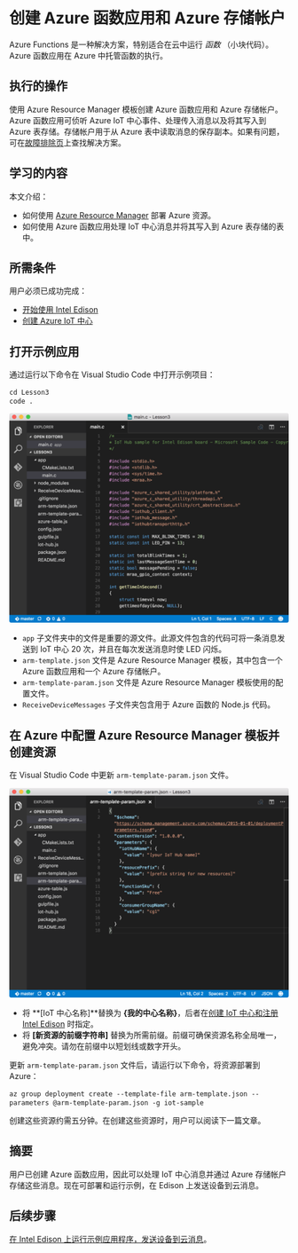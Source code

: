 <properties
    pageTitle="创建 Azure Function App 和存储帐户 | Azure"
    description="Azure 函数应用可侦听 Azure IoT 中心事件、处理传入消息以及将其写入到 Azure 表存储。"
    services="iot-hub"
    documentationcenter=""
    author="shizn"
    manager="timtl"
    tags=""
    keywords="在云中存储数据, 云中存储的数据, iot 云服务" />
<tags
    ms.assetid="739b82e9-5d4e-4485-8971-f57cbb682faf"
    ms.service="iot-hub"
    ms.devlang="c"
    ms.topic="article"
    ms.tgt_pltfrm="na"
    ms.workload="na"
    ms.date="3/21/2017"
    wacn.date="05/08/2017"
    ms.author="xshi" />  


# 创建 Azure 函数应用和 Azure 存储帐户
Azure Functions 是一种解决方案，特别适合在云中运行 *函数* （小块代码）。Azure 函数应用在 Azure 中托管函数的执行。

## 执行的操作
使用 Azure Resource Manager 模板创建 Azure 函数应用和 Azure 存储帐户。Azure 函数应用可侦听 Azure IoT 中心事件、处理传入消息以及将其写入到 Azure 表存储。存储帐户用于从 Azure 表中读取消息的保存副本。如果有问题，可在[故障排除页][troubleshooting]上查找解决方案。

## 学习的内容
本文介绍：

 - 如何使用 [Azure Resource Manager](/documentation/articles/resource-group-overview/) 部署 Azure 资源。
 - 如何使用 Azure 函数应用处理 IoT 中心消息并将其写入到 Azure 表存储的表中。

## 所需条件
用户必须已成功完成：

 - [开始使用 Intel Edison][get-started-with-your-intel-edison]
 - [创建 Azure IoT 中心][create-your-azure-iot-hub]

## 打开示例应用
通过运行以下命令在 Visual Studio Code 中打开示例项目：

	cd Lesson3
	code .

![存储库结构][repo-structure]  


* `app` 子文件夹中的文件是重要的源文件。此源文件包含的代码可将一条消息发送到 IoT 中心 20 次，并且在每次发送消息时使 LED 闪烁。
* `arm-template.json` 文件是 Azure Resource Manager 模板，其中包含一个 Azure 函数应用和一个 Azure 存储帐户。
* `arm-template-param.json` 文件是 Azure Resource Manager 模板使用的配置文件。
* `ReceiveDeviceMessages` 子文件夹包含用于 Azure 函数的 Node.js 代码。

## 在 Azure 中配置 Azure Resource Manager 模板并创建资源
在 Visual Studio Code 中更新 `arm-template-param.json` 文件。

![Azure Resource Manager 模板参数][arm-template-parameters]  


* 将 **[IoT 中心名称]**替换为 **{我的中心名称}**，后者在[创建 IoT 中心和注册 Intel Edison][created-your-iot-hub-and-registered-intel-edison] 时指定。
* 将 **[新资源的前缀字符串]** 替换为所需前缀。前缀可确保资源名称全局唯一，避免冲突。请勿在前缀中以短划线或数字开头。

更新 `arm-template-param.json` 文件后，请运行以下命令，将资源部署到 Azure：

	az group deployment create --template-file arm-template.json --parameters @arm-template-param.json -g iot-sample

创建这些资源约需五分钟。在创建这些资源时，用户可以阅读下一篇文章。

## 摘要
用户已创建 Azure 函数应用，因此可以处理 IoT 中心消息并通过 Azure 存储帐户存储这些消息。现在可部署和运行示例，在 Edison 上发送设备到云消息。

## 后续步骤
[在 Intel Edison 上运行示例应用程序，发送设备到云消息][send-device-to-cloud-messages]。
<!-- Images and links -->


[troubleshooting]: /documentation/articles/iot-hub-intel-edison-kit-node-troubleshooting/
[get-started-with-your-intel-edison]: /documentation/articles/iot-hub-intel-edison-kit-c-get-started/
[create-your-azure-iot-hub]: /documentation/articles/iot-hub-intel-edison-kit-c-get-started/
[repo-structure]: ./media/iot-hub-intel-edison-lessons/lesson3/repo_structure_c.png
[arm-template-parameters]: ./media/iot-hub-intel-edison-lessons/lesson3/arm_para_c.png
[created-your-iot-hub-and-registered-intel-edison]: /documentation/articles/iot-hub-intel-edison-kit-c-lesson2-prepare-azure-iot-hub/
[send-device-to-cloud-messages]: /documentation/articles/iot-hub-intel-edison-kit-c-lesson3-run-azure-blink/

<!---HONumber=Mooncake_0206_2017-->
<!--Update_Description:update wording and code-->
